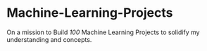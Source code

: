 # Machine-Learning-Projects

On a mission to Build *100* Machine Learning Projects to solidify my understanding and concepts.
